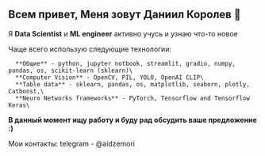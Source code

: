 ## Всем привет, Меня зовут Даниил Королев 👋


Я **Data Scientist** и **ML engineer** активно учусь и узнаю что-то новое


Чаще всего использую следующие технологии:

      **Общие** - python, jupyter notbook, streamlit, gradio, numpy, pandas, os, scikit-learn (sklearn)\
      **Computer Vision** - OpenCV, PIL, YOLO, OpenAI CLIP\
      **Table data** - sklearn, pandas, os, matplotlib, seaborn, plotly, Catboost,\
      **Neuro Networks frameworks** - PyTorch, Tensorflow and Tensorflow Keras\

      

**В данный момент ищу работу и буду рад обсудить ваше предложение :)**

  Мои контакты:
    telegram - @aidzemori
    

      
      
<!--
**Aidze-Mori/Aidze-Mori** is a ✨ _special_ ✨ repository because its `README.md` (this file) appears on your GitHub profile.

Here are some ideas to get you started:

- 🔭 I’m currently working on ...
- 🌱 I’m currently learning ...
- 👯 I’m looking to collaborate on ...
- 🤔 I’m looking for help with ...
- 💬 Ask me about ...
- 📫 How to reach me: ...
- 😄 Pronouns: ...
- ⚡ Fun fact: ...
-->
